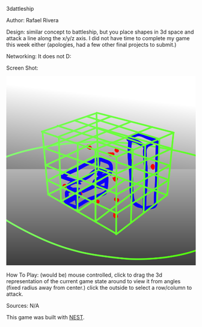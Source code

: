 3dattleship

Author: Rafael Rivera

Design: similar concept to battleship, but you place shapes in 3d space and attack a line along the x/y/z axis. I did not have time to complete my game this week either (apologies, had a few other final projects to submit.)

Networking: It does not D:

Screen Shot:

![Screen Shot](screenshot.png)

How To Play: (would be) mouse controlled, click to drag the 3d representation of the current game state around to view it from angles (fixed radius away from center.) click the outside to select a row/column to attack.

Sources: N/A

This game was built with [NEST](NEST.md).

